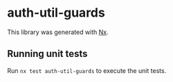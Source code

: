 # auth-util-guards

This library was generated with [Nx](https://nx.dev).

## Running unit tests

Run `nx test auth-util-guards` to execute the unit tests.
